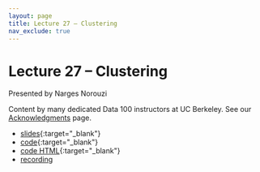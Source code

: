 ```yaml
---
layout: page
title: Lecture 27 – Clustering
nav_exclude: true
---
```


# Lecture 27 – Clustering

Presented by Narges Norouzi

Content by many dedicated Data 100 instructors at UC Berkeley. See our [Acknowledgments](../../acks) page.


- [slides](https://docs.google.com/presentation/d/1RdAabkViO9qiOHVeDx1TjBmMrG5BwyT59sm-X2W-9T4/edit?usp=sharing){:target="_blank"}
- [code](https://data100.datahub.berkeley.edu/hub/user-redirect/git-pull?repo=https%3A%2F%2Fgithub.com%2FDS-100%2Fsp23&branch=main&urlpath=lab%2Ftree%2Fsp23%2Flecture%2Flec27%2Flec27.ipynb){:target="_blank"}
- [code HTML](../../resources/assets/lectures/lec27/lec27.html){:target="_blank"}
- [recording](https://youtu.be/7oTbWlRcFT4)
